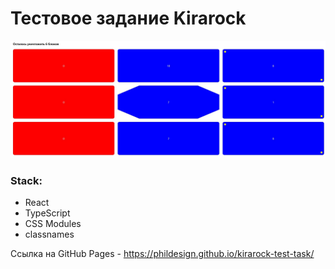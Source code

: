 # Тестовое задание Kirarock

[<img src="./project.jpg">]()

### Stack:

- React
- TypeScript
- CSS Modules
- classnames

Ссылка на GitHub Pages - https://phildesign.github.io/kirarock-test-task/
